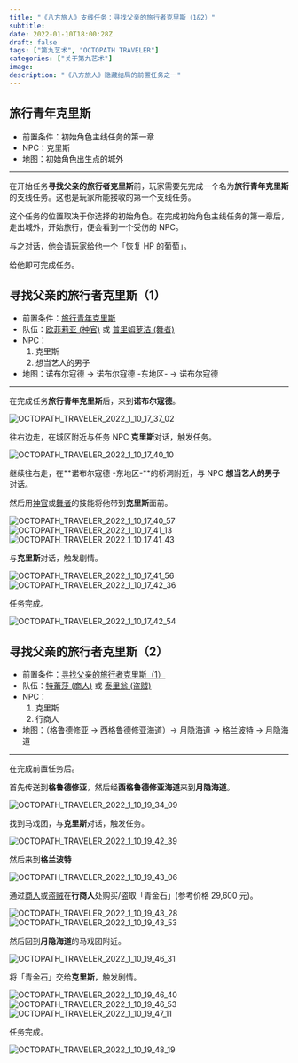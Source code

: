 ```yaml
---
title: "《八方旅人》支线任务：寻找父亲的旅行者克里斯（1&2）"
subtitle: 
date: 2022-01-10T18:00:28Z
draft: false
tags: ["第九艺术", "OCTOPATH TRAVELER"]
categories: ["关于第九艺术"]
image: 
description: "《八方旅人》隐藏结局的前置任务之一"
---
```


<!-- 
![](https://mogeko.github.io/blog-images/r/090/)
{{< spoiler >}}{{< /spoiler >}}
&emsp;&emsp;
 -->

## 旅行青年克里斯

- 前置条件：初始角色主线任务的第一章
- NPC：克里斯
- 地图：初始角色出生点的城外

---

在开始任务**寻找父亲的旅行者克里斯**前，玩家需要先完成一个名为**旅行青年克里斯**的支线任务。这也是玩家所能接收的第一个支线任务。

这个任务的位置取决于你选择的初始角色。在完成初始角色主线任务的第一章后，走出城外，开始旅行，便会看到一个受伤的 NPC。

与之对话，他会请玩家给他一个「恢复 HP 的葡萄」。

给他即可完成任务。

## 寻找父亲的旅行者克里斯（1）

- 前置条件：[旅行青年克里斯](#旅行青年克里斯)
- 队伍：[欧菲莉亚 (神官)](神官) 或 [普里姆萝洁 (舞者)](舞者)
- NPC：
  1. 克里斯
  2. 想当艺人的男子
- 地图：诺布尔寇德 -> 诺布尔寇德 -东地区- -> 诺布尔寇德

---

在完成任务**旅行青年克里斯**后，来到**诺布尔寇德**。

![OCTOPATH_TRAVELER_2022_1_10_17_37_02](https://mogeko.github.io/blog-images/r/090/OCTOPATH_TRAVELER_2022_1_10_17_37_02.png)

往右边走，在城区附近与任务 NPC **克里斯**对话，触发任务。

![OCTOPATH_TRAVELER_2022_1_10_17_40_10](https://mogeko.github.io/blog-images/r/090/OCTOPATH_TRAVELER_2022_1_10_17_40_10.png)

继续往右走，在**诺布尔寇德 -东地区-**的桥洞附近，与 NPC **想当艺人的男子** 对话。

然后用[神官]或[舞者]的技能将他带到**克里斯**面前。

![OCTOPATH_TRAVELER_2022_1_10_17_40_57](https://mogeko.github.io/blog-images/r/090/OCTOPATH_TRAVELER_2022_1_10_17_40_57.png)
![OCTOPATH_TRAVELER_2022_1_10_17_41_13](https://mogeko.github.io/blog-images/r/090/OCTOPATH_TRAVELER_2022_1_10_17_41_13.png)
![OCTOPATH_TRAVELER_2022_1_10_17_41_43](https://mogeko.github.io/blog-images/r/090/OCTOPATH_TRAVELER_2022_1_10_17_41_43.png)

与**克里斯**对话，触发剧情。

![OCTOPATH_TRAVELER_2022_1_10_17_41_56](https://mogeko.github.io/blog-images/r/090/OCTOPATH_TRAVELER_2022_1_10_17_41_56.png)
![OCTOPATH_TRAVELER_2022_1_10_17_42_36](https://mogeko.github.io/blog-images/r/090/OCTOPATH_TRAVELER_2022_1_10_17_42_36.png)

任务完成。

![OCTOPATH_TRAVELER_2022_1_10_17_42_54](https://mogeko.github.io/blog-images/r/090/OCTOPATH_TRAVELER_2022_1_10_17_42_54.png)

## 寻找父亲的旅行者克里斯（2）

- 前置条件：[寻找父亲的旅行者克里斯（1）](#寻找父亲的旅行者克里斯1)
- 队伍：[特蕾莎 (商人)][商人] 或 [泰里翁 (盗贼)][盗贼]
- NPC：
  1. 克里斯
  2. 行商人
- 地图：（格鲁德修亚 -> 西格鲁德修亚海道）-> 月隐海道 -> 格兰波特 -> 月隐海道

---

在完成前置任务后。

首先传送到**格鲁德修亚**，然后经**西格鲁德修亚海道**来到**月隐海道**。

![OCTOPATH_TRAVELER_2022_1_10_19_34_09](https://mogeko.github.io/blog-images/r/090/OCTOPATH_TRAVELER_2022_1_10_19_34_09.png)

找到马戏团，与**克里斯**对话，触发任务。

![OCTOPATH_TRAVELER_2022_1_10_19_42_39](https://mogeko.github.io/blog-images/r/090/OCTOPATH_TRAVELER_2022_1_10_19_42_39.png)

然后来到**格兰波特**

![OCTOPATH_TRAVELER_2022_1_10_19_43_06](https://mogeko.github.io/blog-images/r/090/OCTOPATH_TRAVELER_2022_1_10_19_43_06.png)

通过[商人]或[盗贼]在**行商人**处购买/盗取「青金石」(参考价格 29,600 元)。

![OCTOPATH_TRAVELER_2022_1_10_19_43_28](https://mogeko.github.io/blog-images/r/090/OCTOPATH_TRAVELER_2022_1_10_19_43_28.png)
![OCTOPATH_TRAVELER_2022_1_10_19_43_53](https://mogeko.github.io/blog-images/r/090/OCTOPATH_TRAVELER_2022_1_10_19_43_53.png)

然后回到**月隐海道**的马戏团附近。

![OCTOPATH_TRAVELER_2022_1_10_19_46_31](https://mogeko.github.io/blog-images/r/090/OCTOPATH_TRAVELER_2022_1_10_19_46_31.png)

将「青金石」交给**克里斯**，触发剧情。

![OCTOPATH_TRAVELER_2022_1_10_19_46_40](https://mogeko.github.io/blog-images/r/090/OCTOPATH_TRAVELER_2022_1_10_19_46_40.png)
![OCTOPATH_TRAVELER_2022_1_10_19_46_53](https://mogeko.github.io/blog-images/r/090/OCTOPATH_TRAVELER_2022_1_10_19_46_53.png)
![OCTOPATH_TRAVELER_2022_1_10_19_47_11](https://mogeko.github.io/blog-images/r/090/OCTOPATH_TRAVELER_2022_1_10_19_47_11.png)

任务完成。

![OCTOPATH_TRAVELER_2022_1_10_19_48_19](https://mogeko.github.io/blog-images/r/090/OCTOPATH_TRAVELER_2022_1_10_19_48_19.png)

<!-- Staff -->

<!-- 
欧菲莉亚  神官
赛拉斯   学者
特蕾莎   商人
欧尔贝克  剑士
普里姆萝洁 舞者
亚芬    药师
泰里翁   盗贼
海茵特   猎人
 -->

[神官]: https://octopath.huijiwiki.com/wiki/欧菲莉亚
[学者]: https://octopath.huijiwiki.com/wiki/塞拉斯
[商人]: https://octopath.huijiwiki.com/wiki/泰瑞莎
[剑士]: https://octopath.huijiwiki.com/wiki/奥伯里克
[舞者]: https://octopath.huijiwiki.com/wiki/普蕾米罗斯
[药师]: https://octopath.huijiwiki.com/wiki/阿尔芬
[盗贼]: https://octopath.huijiwiki.com/wiki/提利昂
[猎人]: https://octopath.huijiwiki.com/wiki/海茵特
